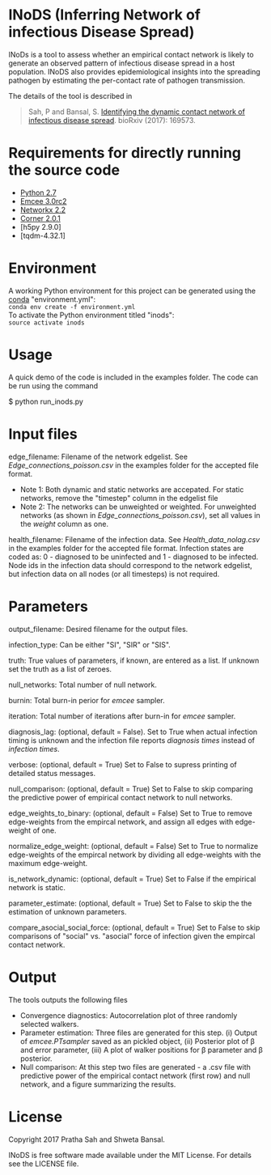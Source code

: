 INoDS (Inferring Network of infectious Disease Spread) 
================================================

INoDs is a tool to assess whether an empirical contact network is likely to generate an observed pattern of infectious disease spread in a host population. INoDS also provides epidemiological insights into the spreading pathogen by estimating the per-contact rate of pathogen transmission.

The details of the tool is described in

> Sah, P and Bansal, S. [Identifying the dynamic contact network of infectious disease spread](https://www.biorxiv.org/content/early/2017/07/28/169573). 
> bioRxiv (2017): 169573.


Requirements for directly running the source code
================================================
* [Python 2.7](http://python.org/)
* [Emcee 3.0rc2](http://dfm.io/emcee/current/)
* [Networkx 2.2](https://networkx.github.io/)
* [Corner 2.0.1](https://pypi.python.org/pypi/corner/)
* [h5py 2.9.0]
* [tqdm-4.32.1]


Environment
================================
A working Python environment for this project can be generated using the [conda](https://conda.io/docs/user-guide/tasks/manage-environments.html#creating-an-environment-from-an-environment-yml-file) "environment.yml":  
```conda env create -f environment.yml```  
To activate the Python environment titled "inods":  
```source activate inods```


Usage
================================

A quick demo of the code is included in the examples folder. The code can be run using the command

$ python run_inods.py


Input files
================================
edge_filename: Filename of the network edgelist. See *Edge_connections_poisson.csv* in the examples folder for the accepted file format. 
* Note 1: Both dynamic and static networks are accepated. For static networks, remove the "timestep" column in the edgelist file
* Note 2: The networks can be unweighted or weighted. For unweighted networks (as shown in *Edge_connections_poisson.csv*), set all values in the *weight* column as one.


health_filename: Filename of the infection data. See *Health_data_nolag.csv* in the examples folder for the accepted file format. Infection states are coded as: 0 - diagnosed to be uninfected and 1 - diagnosed to be infected. Node ids in the infection data should correspond to the network edgelist, but infection data on all nodes (or all timesteps) is not required.

Parameters
===================================
output_filename: Desired filename for the output files.


infection_type: Can be either "SI", "SIR" or "SIS".


truth: True values of parameters, if known, are entered as a list. If unknown set the truth as a list of zeroes.


null_networks: Total number of null network. 


burnin: Total burn-in perior for *emcee* sampler. 


iteration: Total number of iterations after burn-in for *emcee* sampler. 


diagnosis_lag: (optional, default = False). Set to True when actual infection timing is unknown and the infection file reports *diagnosis times* instead of *infection times*.  


verbose: (optional, default = True) Set to False to supress printing of detailed status messages. 


null_comparison: (optional, default = True) Set to False to skip comparing the predictive power of empirical contact network to null networks.  


edge_weights_to_binary: (optional, default = False) Set to True to remove edge-weights from the empircal network, and assign all edges with edge-weight of one.


normalize_edge_weight: (optional, default = False) Set to True to normalize edge-weights of the empircal network by dividing all edge-weights with the maximum edge-weight.


is_network_dynamic: (optional, default = True) Set to False if the empirical network is static.


parameter_estimate: (optional, default = True) Set to False to skip the the estimation of unknown parameters.


compare_asocial_social_force: (optional, default = True) Set to False to skip comparisons of "social" vs. "asocial" force of infection given the empircal contact network.


Output
================================

The tools outputs the following files

* Convergence diagnostics: Autocorrelation plot of three randomly selected walkers.
* Parameter estimation: Three files are generated for this step. (i) Output of *emcee.PTsampler* saved as an pickled object, (ii) Posterior plot of &beta; and error parameter, (iii) A plot of walker positions for &beta; parameter and &beta; posterior.
* Null comparison: At this step two files are generated - a .csv file with predictive power of the empirical contact network (first row) and null network, and a figure summarizing the results.


License
================================

Copyright 2017 Pratha Sah and Shweta Bansal.

INoDS is free software made available under the MIT License. For details see the LICENSE file.
